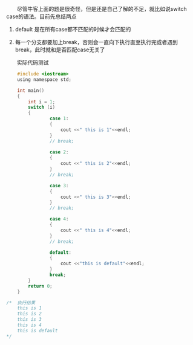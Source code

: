 &emsp;&emsp;尽管牛客上面的题是很奇怪，但是还是自己了解的不足，就比如说switch case的语法。目前先总结两点 

1. default 是在所有case都不匹配的时候才会匹配的
   
2. 每一个分支都要加上break，否则会一直向下执行直至执行完或者遇到break，此时就和是否匹配case无关了 

&emsp;&emsp;实际代码测试
```c
    #include <iostream>
    using namespace std;

    int main()
    {
        int i = 1;
        switch (i) 
        {
                case 1:
                {
                    cout <<" this is 1"<<endl;
                }
                // break;
            
                case 2:
                {
                    cout <<" this is 2"<<endl;
                }
                // break;

                case 3:
                {
                    cout <<" this is 3"<<endl;
                }
                // break;

                case 4:
                {
                    cout <<" this is 4"<<endl;
                }
                // break;

                default:
                {
                    cout <<"this is default"<<endl;
                }
                break;
        }
        return 0;
    }

/*  执行结果
    this is 1
    this is 2
    this is 3
    this is 4
    this is default
*/
```